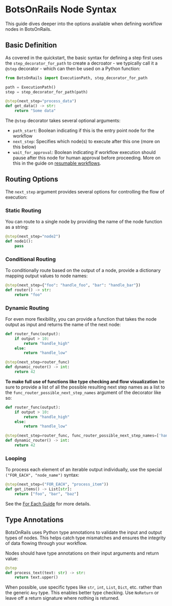 # BotsOnRails Node Syntax

This guide dives deeper into the options available when defining workflow nodes in BotsOnRails.

## Basic Definition

As covered in the quickstart, the basic syntax for defining a step first uses the `step_decorator_for_path` to create
a decroator - we typically call it a `@step` decorator - which can then be used on a Python function:

```python
from BotsOnRails import ExecutionPath, step_decorator_for_path

path = ExecutionPath()
step = step_decorator_for_path(path)

@step(next_step="process_data")
def get_data() -> str:
    return "Some data"
```

The `@step` decorator takes several optional arguments:

- `path_start`: Boolean indicating if this is the entry point node for the workflow
- `next_step`: Specifies which node(s) to execute after this one (more on this below)
- `wait_for_approval`: Boolean indicating if workflow execution should pause after this node for human approval 
  before proceeding. More on this in the guide on [resumable workflows](resumable_workflows.md). 

## Routing Options

The `next_step` argument provides several options for controlling the flow of execution:

### Static Routing

You can route to a single node by providing the name of the node function as a string:

```python
@step(next_step="node2")
def node1():
    pass
```

### Conditional Routing

To conditionally route based on the output of a node, provide a dictionary mapping output values to node names:

```python
@step(next_step={"foo": "handle_foo", "bar": "handle_bar"})
def router() -> str:
    return "foo"
```

### Dynamic Routing

For even more flexibility, you can provide a function that takes the node output as input and returns the name of the next node:

```python
def router_func(output):
    if output > 10:
        return "handle_high"
    else:
        return "handle_low"

@step(next_step=router_func)
def dynamic_router() -> int:
    return 42
```

**To make full use of functions like type checking and flow visualization** be sure to provide a list of all the possible
resulting next step names as a list to the `func_router_possible_next_step_names` argument of the decorator like so:

```python
def router_func(output):
    if output > 10:
        return "handle_high"
    else:
        return "handle_low"

@step(next_step=router_func, func_router_possible_next_step_names=['handle_high', 'handle_low'])
def dynamic_router() -> int:
    return 42
```

### Looping

To process each element of an iterable output individually, use the special `("FOR_EACH", "node_name")` syntax:

```python
@step(next_step=("FOR_EACH", "process_item"))
def get_items() -> List[str]:
    return ["foo", "bar", "baz"]
```

See the [For Each Guide](loops.md) for more details.

## Type Annotations 

BotsOnRails uses Python type annotations to validate the input and output types of nodes. This helps catch type 
mismatches and ensures the integrity of data flowing through your workflow.

Nodes should have type annotations on their input arguments and return value:

```python
@step
def process_text(text: str) -> str:
    return text.upper()
```

When possible, use specific types like `str`, `int`, `List`, `Dict`, etc. rather than the generic `Any` type. This 
enables better type checking. Use `NoReturn` or leave off a return signature where nothing is returned.
